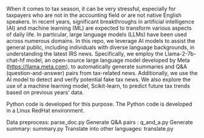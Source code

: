 When it comes to tax season, it can be very stressful, especially for taxpayers who are not in the accounting field or are not native English speakers. In recent years, significant breakthroughs in artificial intelligence (AI) and machine learning (ML) are expected to transform various aspects of daily life. In particular, large language models (LLMs) have been used across numerous domains.
In this repo, we leverage AI models to assist the general public, including individuals with diverse language backgrounds, in understanding the latest IRS news. Specifically, we employ the Llama-2-7b-chat-hf model, an open-source large language model developed by Meta (https://llama.meta.com), to automatically generate summaries and Q&A (question-and-answer) pairs from tax-related news. Additionally, we use the AI model to detect and verify potential fake tax news.
We also explore the use of a machine learning model, Scikit-learn, to predict future tax trends based on previous years' data.

Python code is developed for this purpose. The Python code is developed in a Linux RedHat environment.

Data preprocess: parse_doc.py
Generate Q&A pairs : q_and_a.py
Generate summary: summary.py
Translate into other languages: translate.py

